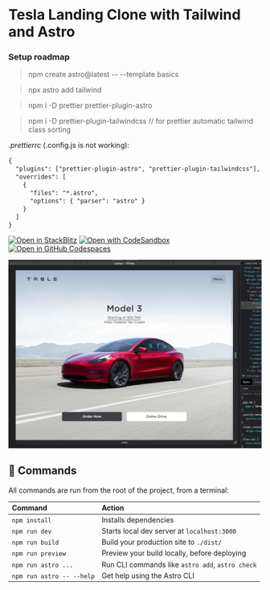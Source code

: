 # Tesla Landing Clone with Tailwind and Astro



### Setup roadmap

>npm create astro@latest -- --template basics

>npx astro add tailwind 

>npm i -D prettier prettier-plugin-astro

>npm i -D prettier-plugin-tailwindcss // for prettier automatic tailwind class sorting 

*.prettierrc* (.config.js is not working):

    {
      "plugins": ["prettier-plugin-astro", "prettier-plugin-tailwindcss"],
      "overrides": [
        {
          "files": "*.astro",
          "options": { "parser": "astro" }
        }
      ]
    }


[![Open in StackBlitz](https://developer.stackblitz.com/img/open_in_stackblitz.svg)](https://stackblitz.com/github/withastro/astro/tree/latest/examples/basics)
[![Open with CodeSandbox](https://assets.codesandbox.io/github/button-edit-lime.svg)](https://codesandbox.io/p/sandbox/github/withastro/astro/tree/latest/examples/basics)
[![Open in GitHub Codespaces](https://github.com/codespaces/badge.svg)](https://codespaces.new/withastro/astro?devcontainer_path=.devcontainer/basics/devcontainer.json)

![landing page screenshot](https://github.com/ferranJS/astro-landing-page/blob/main/public/landing-screenshot.png)

## 🧞 Commands

All commands are run from the root of the project, from a terminal:

| Command                   | Action                                           |
| :------------------------ | :----------------------------------------------- |
| `npm install`             | Installs dependencies                            |
| `npm run dev`             | Starts local dev server at `localhost:3000`      |
| `npm run build`           | Build your production site to `./dist/`          |
| `npm run preview`         | Preview your build locally, before deploying     |
| `npm run astro ...`       | Run CLI commands like `astro add`, `astro check` |
| `npm run astro -- --help` | Get help using the Astro CLI                     |

